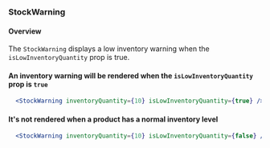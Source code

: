 ### StockWarning

#### Overview
The `StockWarning` displays a low inventory warning when the `isLowInventoryQuantity` prop is true.

#### An inventory warning will be rendered when the `isLowInventoryQuantity` prop is `true`
```jsx
  <StockWarning inventoryQuantity={10} isLowInventoryQuantity={true} />
```

#### It's not rendered when a product has a normal inventory level
```jsx
  <StockWarning inventoryQuantity={10} isLowInventoryQuantity={false} />
```
